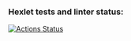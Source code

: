 ### Hexlet tests and linter status:
[![Actions Status](https://github.com/avstlr/qa-engineer-project-85/actions/workflows/hexlet-check.yml/badge.svg)](https://github.com/avstlr/qa-engineer-project-85/actions)
